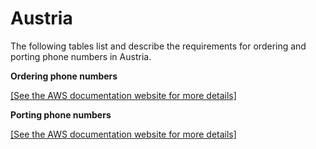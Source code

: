 # Austria<a name="order-port-austria"></a>

The following tables list and describe the requirements for ordering and porting phone numbers in Austria\.

**Ordering phone numbers**

[\[See the AWS documentation website for more details\]](http://docs.aws.amazon.com/chime/latest/ag/order-port-austria.html)

**Porting phone numbers**

[\[See the AWS documentation website for more details\]](http://docs.aws.amazon.com/chime/latest/ag/order-port-austria.html)